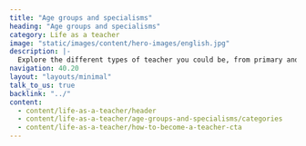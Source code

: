 ```yaml
---
title: "Age groups and specialisms"
heading: "Age groups and specialisms"
category: Life as a teacher
image: "static/images/content/hero-images/english.jpg"
description: |-
  Explore the different types of teacher you could be, from primary and secondary, to college and early years. You can also learn about teaching pupils with special education needs and disabilities (SEND).
navigation: 40.20
layout: "layouts/minimal"
talk_to_us: true
backlink: "../"
content:
  - content/life-as-a-teacher/header
  - content/life-as-a-teacher/age-groups-and-specialisms/categories
  - content/life-as-a-teacher/how-to-become-a-teacher-cta
---
```

